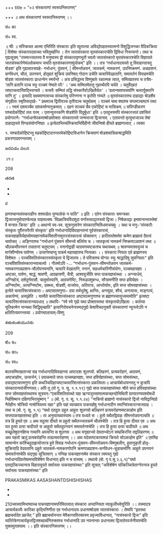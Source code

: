 +++
title = "०२ संस्काराणां स्वरूपनिरूपणम्"

+++
॥ अथ संस्काराणां स्वरूपनिरूपणम् ।।

सं० का

सं० स्व.

॥ श्रीः ॥ संस्क्रियत आत्मा एभिरिति संस्काराः इति व्युत्पत्त्या अविद्योपहतस्यात्मनो विशुद्धिजनका वैदिकक्रिया | विशेषाः संस्कारपदवाच्या भवितुमर्हन्ति । तेन जातसंस्कारा मृतसंस्काराचेति द्विविधा निरूप्यन्ते। तथा च गृह्यसूत्रम् "तस्माज्जातस्य वै मनुष्यस्य द्वौ संस्कारावृणभूतौ भवतो जातसंस्कारो मृतसंस्कारश्चेति विज्ञायते जातसंस्कारेणेमंल्लोकमाभ जयति मृतसंस्कारणामुंलोकम्" इति ।। तत्र 'गर्भाधानादयस्ते तु विवाहान्तास्तु षोडश' इति गृह्यसारसग्रहे- गर्भाधान, पुंसवनं, | सीमन्तोन्नयनं, जातकर्म, नामकरणं, उपनिष्क्रमणं. अन्नप्राशनं. कर्णवेधनं, चौलं, उपनयनं, होतृव्रतं शुक्रियं उपनिषत् गोदान उचेति चत्वारिवेदव्रतानि, समावर्तनं विवाहश्चेति षोडश जातसंस्काराः प्राधान्येन स्मर्यन्ते । अत्र प्रसिद्धस्य विष्णुबलेः रक्षात्मक त्वात्, संमितव्रतस्य च तत्रैव- 'तानि व्रतानि पञ्च स्युः पञ्चमं नेष्यते परैः' । 'अथ सम्मितमेतत्तु गृहस्थैरपि चर्यते । चतुर्वेदव्रतं त्वष्टाचत्वारिंशद्भिराप्यते । वत्सरैः सम्मितं तद्धि संस्कारैर्वाऽखिलैर्यतः' । 'व्रतान्यवश्यचर्याणि चत्वार्युक्तानि यानि तु' । इत्यादि वक्ष्यमाणत्वाच्च संस्कारेषु परिगणना न कृतेति गम्यते ॥ मृतसंस्काराश्च दाहाद्याः षोडशैव संगृहीताः स्मृतिसद्ग्रहे- " प्रथमञ्च द्वितीयञ्च तृतीयञ्च चतुर्थकम् । पञ्चमं चाथ षष्ठश्च सप्तमञ्चाष्टमं तथा ।। नवमं दशमञ्चैव दशकर्माण्यनुक्रमात् । दहनं सञ्चयं चैव एकोद्दिष्टं च मासिकम् ॥ सपिण्डीकरण पश्चादेकोद्दिष्टं ततः परम् । एतान्युत्तरकणि षोडशेति विदुर्बुधाः' इति ॥ एतदुभयमपि संस्कारजातं प्रशंसितं प्रयोगरत्ने- “गर्भाधानोपकमाष्षोडशोक्ताः संस्कारास्ते जन्मभाजां द्विजानाम् । एतावन्तो मृत्युभाजाञ्च तेषां दाहाद्यास्ते पिण्डसंयोगनिष्ठाः ॥ इत्येताभिस्संस्क्रियाभिर्विहीनो जीवन्विषो हीयते ब्राह्मणत्वात् । त्यक्त

१. पश्चादेकोद्दिष्टन्तु महकोद्दिष्टादनन्तरमेकोद्दिष्टविधानेन क्रियमाणं षोडशमासिकश्राद्धमिति प्रकरणादवगन्तव्यम् ।

జరపడం వలన

॥१॥

208

తరత

-

-

ర

प्राणश्चान्यसंस्कारहीनः शश्वत्प्रेतः पुण्यलोकं न याति" ॥ इति । एतेन संस्काराः समन्त्रका द्विजात्यनुष्ठेयाश्चेत्याह याज्ञवल्क्यः ‘विप्रक्षत्रियविदशूदा वर्णास्त्वाद्यास्त्रयो द्विजाः। निषेकाद्याः इमशानान्तास्तेषां वै मन्त्रतः क्रियाः' इति ॥ अथान्ये स्व-स्व. सूत्रानुसारेण संस्कारान्विविधमाचख्युः । यथा च मनुः-'संस्कारैः संस्कृतः पूर्वैरुत्तरैरपि संस्कृतः' इति गर्भाधानादिविवाहान्तानां पूर्वसंस्कारत्वं, पाकयज्ञहविर्यज्ञसोमयज्ञानामेकविंशतीनामुत्तरसंस्कारत्वं चोक्तवान् । हारीतस्तेषामेव क्रमेण ब्राह्मत्वं दैवत्वं चावोचत् । अङ्गिराश्च "गर्भाधानं पुंसवनं सीमन्तो बलिरेव च । जातकृत्यं नामकर्म निष्क्रमाऽन्नाशनं तथा ॥ चौलकर्मोपनयनं तसतानां चतुष्टयम् । स्नानोद्वाही चाग्रयणमष्टकाश्च यथायथम् ॥ श्रावण्यमाश्वयुज्यं च मार्गशीर्ण्यश्च पार्वणम् । उत्सर्गश्चाप्यु पाकर्म महायज्ञाश्च नित्यकाः ।। संस्कारा नियता एते ब्राह्मणस्य विशेषतः । पञ्चविंशतिसंस्कारस्संस्कृता ये द्विजातयः। ते पवित्राश्च योग्याः स्युः श्राद्धादिषु सुयन्त्रिताः" इति पञ्चविंशतिसंस्कारान्व्याचल्यो । गौतमोऽपि -... “गर्भाधान-पुंसवन-सीमन्तोन्नयन जातकर्म-नामकरणान्नप्राशन-चौलोपनयनानि, चत्वारि वेदव्रतानि, स्नानं, सहधर्मचारिणीसंयोगः, पञ्चमहायज्ञाः । अष्टका, पार्वणः, श्राद्धं, श्रावणी, आग्रहायणी, चैत्री, आश्वयुजीति सप्त पाकयज्ञसंस्थाः । अग्न्याधेयं, अग्निहोत्रं, दर्शपूर्णमासौ. चातुर्मास्यानि, आग्रयणेष्टिः, निरूढपशुबन्धः, सौत्रामणीति सप्त हविर्यज्ञाः । अग्निष्टोमः, अत्यग्निष्टोमः, उक्थ्यः, षोडशी, वाजपेयः, अतिरात्रः, आप्तोर्यामः, इति सप्त सोमयज्ञसंस्थाः । इत्येते चत्वारिंशत्संस्काराः। अष्टावात्मगुणाः- दया सर्वभूतेषु, क्षान्तिः, अनसूया, शौचं, अनायासः, माङ्गल्यं, अकार्पण्यं, अस्पृहेति । यस्यैते चत्वारिंशत्संस्कारा अष्टावात्मगुणाश्च स ब्रह्मणस्सायुज्यमामोति" इत्यष्टा चत्वारिंशत्संस्कारान्व्यदधात् ॥ तथापि- “स्वे स्वे गृह्ये यथा प्रोक्तास्तथा संस्कृतयोऽखिलाः । कर्तव्या भूतिकामेन नान्यथा सिद्धिमृच्छति" इत्यागिरोवचनेनास्मद्गुह्ये केषाश्चिदनुक्तौ संस्काराणां न्यूनत्वेऽपि न क्षतिरित्यवगन्तव्या । प्रयोगमालायाम्-विष्णु

శతుకంతయునకు

209

बो० ब०

सं० का०

सं० स्व०

बालसम्मितव्रताभ्यां सह गर्भाधानादिविवाहान्ता अष्टादशः शुलगवो. बलिहरणं, प्रत्यवरोहणं, आग्रयणं, अष्टकाहोमः, उत्सर्जनं, I उपाकमाते सप्तः पञ्चमहायज्ञाः, सप्त हविर्यज्ञसंस्थाः, सप्त सोमसंस्थाः, दयाद्यष्टावात्मगुणा इति कथञ्चिदिहाप्यष्टाचत्वारिंशत्संस्काराः प्रकल्पिताः॥ आचार्यबोधायनस्तु न कुत्रापि संस्कारान्पयंजीगणयत्। अपि तु (वो गू. प. सू. १.१.१९) गृह्ये सप्त पाकयज्ञसंस्थाः श्रौते सप्त हवियज्ञसंस्थाः सप्त सोमयज्ञसंस्थाश्च सूत्रयन्-“एकविंशतिसंस्थो यज्ञ ऋग्यजुस्सामात्मकच्छन्दोभिथिती ग्राम्यारण्यपश्वोषधी भिर्हविष्मान दक्षिणाभिरायुष्मान् " ॥ (बो. गृ. प. सू. १.१.२४) "नाकियो ब्राह्मणो नासंस्कारो द्विजो नाविद्वान्विप्रो नैतेहीनः श्रोत्रियो नाश्रोत्रियस्य यज्ञः” इति यज्ञं व्याख्याय पाकयज्ञेषु गर्भाधानादीन स्मान्सिंस्कारान्सजग्राह । तथा च (बो. गृ. सू. १.१) “यथो एतदुतः प्रहुत आहुतः शूलगवो बलिहरणं प्रत्यवरोहणमष्टकाहोम इति सप्तपाकयज्ञसंस्था इति । ता अनुव्याख्यास्यामः॥ तत्र यध्यते स । हुतो यथैतद्विवाहः सीमन्तोन्नयनञ्चति ॥ तत्र हि हूयते एव ॥ अथ यदुत्वा दीयते स प्रहुतो यथैतज्जातकर्म चौलश्चेति । तत्र हि हुत्वा दीयत एव ॥ अथ यत हुत्वा दत्वा चादीयते स आहुतो यथैतदुपनयनं समावर्तनश्चेति । तत्र हि हुत्वा दत्वा चादीयते ॥ अथ यच्छूलेषूपानक्षिप्य गव्यानि अपयन्ति स शूलगवः ॥ अथ यगृह्याभ्यो देवताभ्योऽनं सम्प्रकिरन्ति तद्वलिहरणम् ॥ अथ यहतो ऋतुं प्रत्यबरोहन्ति तत्प्रत्यवरोहणम् ।। अथ यदेकाष्टकायामन्नं क्रियते सोऽकाहोम इति" ॥ एवमिह सामान्येन कांश्चिदुदाहृत्योत्तरत्र हुते विवाह गर्भाधान-पुंसवन-सीमन्तोन्नयन-विष्णुबलीन्, हुतानुकृती होतृ-शुक्रियादि वेदवतानिः प्रहुते जातकर्म-नामकरणोपनि क्रमणान्नप्राशन-कर्णवेधन-चूडाकर्माणिः आहुते उपनयनं समावर्तनश्चेति सद्गृह्य सूत्रितवान् ॥ नन्विह पाकयज्ञानामेव संस्कार त्वमस्तु गृह्ये गर्भाधानादिवत्तेषामप्यविशेषेण विधानात् इति न च वाच्यम् । तथात्वे (बो. गृ प.सू २.६.१)"यथो एतद्यत्किञ्चान्यत्र विहारावूयते सर्वास्ताः पाकयज्ञसंस्थाः” इति सूत्रात् “अविशेषेण यत्किञ्चित्रेताग्नेरन्यत्र हूयते सर्वास्ताः पाकयज्ञसंस्थाः" इति

PRAKASMIKAS AASASHANTDSHISHISHAS

-

-

210भवस्वामिभाष्याच्च पाकयज्ञानामपरिमितत्वात् संस्कारा अप्यानियता व्याकुलीभवेयुरिति ।। तस्मादत्र आचार्यकल्पैः कारिका कृद्भिनिर्णीता एव गर्भाधानादयः प्रधानाष्षोडश जातसंस्काराः । तेष्वपि “इतरथा ब्रह्मचर्यादेव प्रव्रजेत् ” इति ब्रह्मचर्यानन्तर मेवैकान्तविरक्तस्य प्रवृज्याविधानात्, “नासंस्कारो द्विजः" इति व्यतिरेकेणाचार्यकृतद्विजशब्दार्थनिरुक्तश्च गर्भाधानादि उप नयनान्ताः प्रधानतमा द्विजातेरवर्जनीयाश्चेति युक्तमुत्पश्यामः ।। इति संस्कारनिरूपणम् ।।
